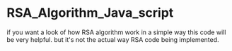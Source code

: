 # RSA_Algorithm_Java_script
if you want a look of how RSA algorithm work in a simple way this code will be very helpful.
but it's not the actual way RSA code being implemented.
